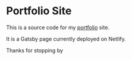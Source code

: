 # Portfolio Site

This is a source code for my [portfolio](www.benwinchester.dev) site.

It is a Gatsby page currently deployed on Netlify.

Thanks for stopping by

